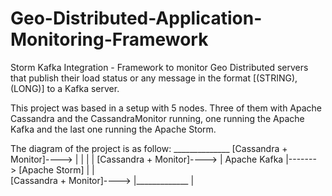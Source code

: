 Geo-Distributed-Application-Monitoring-Framework
================================================

Storm Kafka Integration - Framework to monitor Geo Distributed servers that publish their load status or any message in the format [(STRING),(LONG)] to a Kafka server.

This project was based in a setup with 5 nodes. Three of them with Apache Cassandra and the CassandraMonitor running, one running the Apache Kafka and the last one running the Apache Storm.

The diagram of the project is as follow:
                            ______________
[Cassandra + Monitor]----> |              |
                           |              | 
[Cassandra + Monitor]----> | Apache Kafka |-------> [Apache Storm]
                           |              |   
[Cassandra + Monitor]----> |_____________ |


